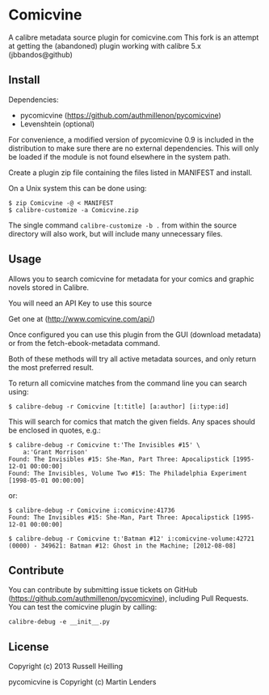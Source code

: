 # Comicvine
A calibre metadata source plugin for comicvine.com
This fork is an attempt at getting the (abandoned) plugin working with calibre 5.x (jbbandos@github)

## Install

Dependencies:

 * pycomicvine (https://github.com/authmillenon/pycomicvine)
 * Levenshtein (optional)

For convenience, a modified version of pycomicvine 0.9 is included in
the distribution to make sure there are no external dependencies.
This will only be loaded if the module is not found elsewhere in the
system path.

Create a plugin zip file containing the files listed in MANIFEST and
install.

On a Unix system this can be done using:

    $ zip Comicvine -@ < MANIFEST
    $ calibre-customize -a Comicvine.zip

The single command `calibre-customize -b .` from within the source
directory will also work, but will include many unnecessary files.

## Usage 

Allows you to search comicvine for metadata for your comics and
graphic novels stored in Calibre.

You will need an API Key to use this source
 
Get one at (http://www.comicvine.com/api/)

Once configured you can use this plugin from the GUI (download
metadata) or from the fetch-ebook-metadata command.  

Both of these methods will try all active metadata sources, and only
return the most preferred result.

To return all comicvine matches from the command line you can search
using:

    $ calibre-debug -r Comicvine [t:title] [a:author] [i:type:id]

This will search for comics that match the given fields.  Any spaces
should be enclosed in quotes, e.g.: 

    $ calibre-debug -r Comicvine t:'The Invisibles #15' \
        a:'Grant Morrison'
    Found: The Invisibles #15: She-Man, Part Three: Apocalipstick [1995-12-01 00:00:00]
    Found: The Invisibles, Volume Two #15: The Philadelphia Experiment [1998-05-01 00:00:00]

or:

    $ calibre-debug -r Comicvine i:comicvine:41736
    Found: The Invisibles #15: She-Man, Part Three: Apocalipstick [1995-12-01 00:00:00]

    $ calibre-debug -r Comicvine t:'Batman #12' i:comicvine-volume:42721
    (0000) - 349621: Batman #12: Ghost in the Machine; [2012-08-08]

## Contribute 

You can contribute by submitting issue tickets on GitHub
(https://github.com/authmillenon/pycomicvine), including Pull
Requests. You can test the comicvine plugin by calling:

    calibre-debug -e __init__.py

## License
Copyright (c) 2013 Russell Heilling

pycomicvine is Copyright (c) Martin Lenders
